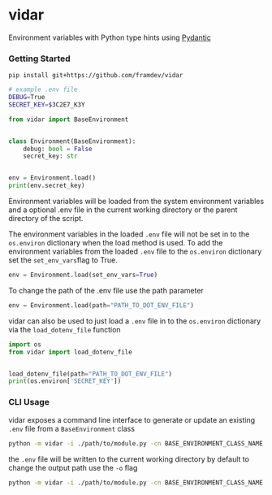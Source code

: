 # vidar
Environment variables with Python type hints using [Pydantic](https://docs.pydantic.dev/latest/)

### Getting Started
```shell
pip install git+https://github.com/framdev/vidar
```

```bash
# example .env file
DEBUG=True
SECRET_KEY=$3C2E7_K3Y
```


```python
from vidar import BaseEnvironment


class Environment(BaseEnvironment):
    debug: bool = False
    secret_key: str


env = Environment.load()
print(env.secret_key)
```

Environment variables will be loaded from the system environment variables and a optional .env file in the current working directory or the parent directory of the script.


The environment variables in the loaded ```.env``` file will not be set in to the ```os.environ``` dictionary when the load method is used. To add the environment variables from the loaded ```.env``` file to the ```os.environ``` dictionary set the ```set_env_vars```flag to True.

```python
env = Environment.load(set_env_vars=True)
```

To change the path of the .env file use the path parameter
```python
env = Environment.load(path="PATH_TO_DOT_ENV_FILE")
```

vidar can also be used to just load a ```.env``` file in to the ```os.environ``` dictionary via the ```load_dotenv_file``` function
```python
import os
from vidar import load_dotenv_file


load_dotenv_file(path="PATH_TO_DOT_ENV_FILE")
print(os.environ['SECRET_KEY'])
```

### CLI Usage
vidar exposes a command line interface to generate or update an existing ```.env``` file from a ```BaseEnvironment``` class
```bash
python -m vidar -i ./path/to/module.py -cn BASE_ENVIRONMENT_CLASS_NAME
```

the ```.env``` file will be written to the current working directory by default to change the output path use the ```-o``` flag

```bash
python -m vidar -i ./path/to/module.py -cn BASE_ENVIRONMENT_CLASS_NAME -o ./output/path
```